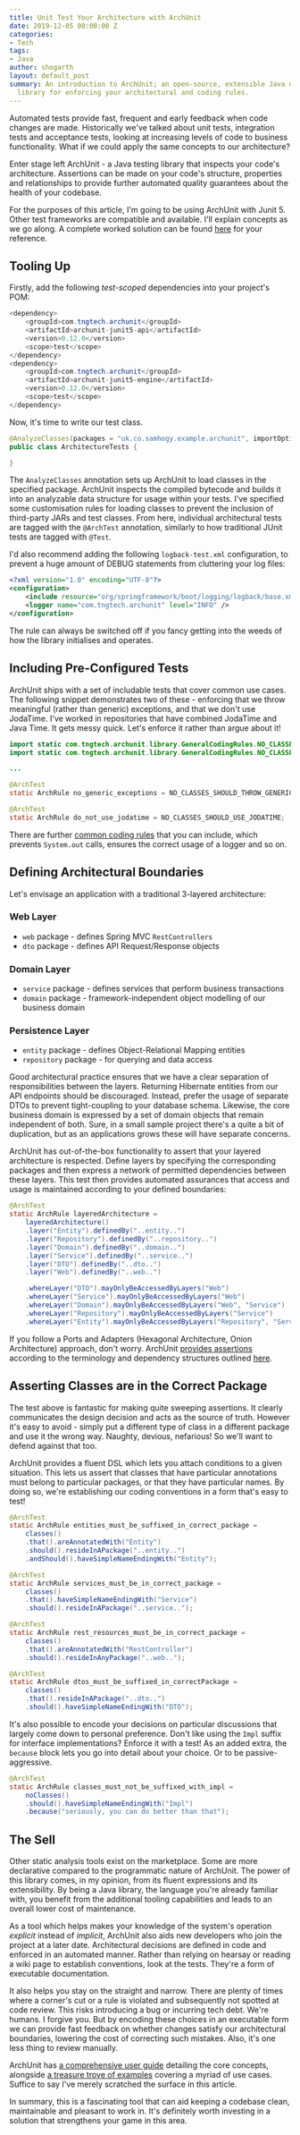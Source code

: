 ```yaml
---
title: Unit Test Your Architecture with ArchUnit
date: 2019-12-05 00:00:00 Z
categories:
- Tech
tags:
- Java
author: shogarth
layout: default_post
summary: An introduction to ArchUnit; an open-source, extensible Java unit testing
  library for enforcing your architectural and coding rules.
---
```


Automated tests provide fast, frequent and early feedback when code changes are made. Historically we've talked about unit tests, integration tests and acceptance tests, looking at increasing levels of code to business functionality. What if we could apply the same concepts to our architecture?

Enter stage left ArchUnit - a Java testing library that inspects your code's architecture. Assertions can be made on your code's structure, properties and relationships to provide further automated quality guarantees about the health of your codebase.

For the purposes of this article, I'm going to be using ArchUnit with Junit 5. Other test frameworks are compatible and available. I'll explain concepts as we go along. A complete worked solution can be found [here](https://github.com/sh1989/archunit-example) for your reference.

## Tooling Up
Firstly, add the following *test-scoped* dependencies into your project's POM:

~~~java
<dependency>
    <groupId>com.tngtech.archunit</groupId>
    <artifactId>archunit-junit5-api</artifactId>
    <version>0.12.0</version>
    <scope>test</scope>
</dependency>
<dependency>
    <groupId>com.tngtech.archunit</groupId>
    <artifactId>archunit-junit5-engine</artifactId>
    <version>0.12.0</version>
    <scope>test</scope>
</dependency>
~~~

Now, it's time to write our test class.

~~~java
@AnalyzeClasses(packages = "uk.co.samhogy.example.archunit", importOptions = { ImportOption.DoNotIncludeTests.class, ImportOption.DoNotIncludeJars.class })
public class ArchitectureTests {

}
~~~

The `AnalyzeClasses` annotation sets up ArchUnit to load classes in the specified package. ArchUnit inspects the compiled bytecode and builds it into an analyzable data structure for usage within your tests. I've specified some customisation rules for loading classes to prevent the inclusion of third-party JARs and test classes.
From here, individual architectural tests are tagged with the `@ArchTest` annotation, similarly to how traditional JUnit tests are tagged with `@Test`.

I'd also recommend adding the following `logback-test.xml` configuration, to prevent a huge amount of DEBUG statements from cluttering your log files:

~~~xml
<?xml version="1.0" encoding="UTF-8"?>
<configuration>
    <include resource="org/springframework/boot/logging/logback/base.xml" />
    <logger name="com.tngtech.archunit" level="INFO" />
</configuration>
~~~

The rule can always be switched off if you fancy getting into the weeds of how the library initialises and operates.

## Including Pre-Configured Tests

ArchUnit ships with a set of includable tests that cover common use cases. The following snippet demonstrates two of these - enforcing that we throw meaningful (rather than generic) exceptions, and that we don't use JodaTime. I've worked in repositories that have combined JodaTime and Java Time. It gets messy quick. Let's enforce it rather than argue about it!

~~~java
import static com.tngtech.archunit.library.GeneralCodingRules.NO_CLASSES_SHOULD_THROW_GENERIC_EXCEPTIONS;
import static com.tngtech.archunit.library.GeneralCodingRules.NO_CLASSES_SHOULD_USE_JODATIME;

...

@ArchTest
static ArchRule no_generic_exceptions = NO_CLASSES_SHOULD_THROW_GENERIC_EXCEPTIONS;

@ArchTest
static ArchRule do_not_use_jodatime = NO_CLASSES_SHOULD_USE_JODATIME;
~~~

There are further [common coding rules](https://static.javadoc.io/com.tngtech.archunit/archunit/0.12.0/com/tngtech/archunit/library/GeneralCodingRules.html) that you can include, which prevents `System.out` calls, ensures the correct usage of a logger and so on.

## Defining Architectural Boundaries

Let's envisage an application with a traditional 3-layered architecture:

### Web Layer
* `web` package - defines Spring MVC `RestControllers`
* `dto` package - defines API Request/Response objects

### Domain Layer
* `service` package - defines services that perform business transactions
* `domain` package - framework-independent object modelling of our business domain

### Persistence Layer
* `entity` package - defines Object-Relational Mapping entities
* `repository` package - for querying and data access

Good architectural practice ensures that we have a clear separation of responsibilities between the layers. Returning Hibernate entities from our API endpoints should be discouraged. Instead, prefer the usage of separate DTOs to prevent tight-coupling to your database schema. Likewise, the core business domain is expressed by a set of domain objects that remain independent of both. Sure, in a small sample project there's a quite a bit of duplication, but as an applications grows these will have separate concerns.

ArchUnit has out-of-the-box functionality to assert that your layered architecture is respected. Define layers by specifying the corresponding packages and then express a network of permitted dependencies between these layers. This test then provides automated assurances that access and usage is maintained according to your defined boundaries:

~~~java
@ArchTest
static ArchRule layeredArchitecture = 
    layeredArchitecture()
    .layer("Entity").definedBy("..entity..")
    .layer("Repository").definedBy("..repository..")
    .layer("Domain").definedBy("..domain..")
    .layer("Service").definedBy("..service..")
    .layer("DTO").definedBy("..dto..")
    .layer("Web").definedBy("..web..")

    .whereLayer("DTO").mayOnlyBeAccessedByLayers("Web")
    .whereLayer("Service").mayOnlyBeAccessedByLayers("Web")
    .whereLayer("Domain").mayOnlyBeAccessedByLayers("Web", "Service")
    .whereLayer("Repository").mayOnlyBeAccessedByLayers("Service")
    .whereLayer("Entity").mayOnlyBeAccessedByLayers("Repository", "Service");
~~~

If you follow a Ports and Adapters (Hexagonal Architecture, Onion Architecture) approach, don't worry. ArchUnit [provides assertions](https://www.archunit.org/userguide/html/000_Index.html#_onion_architecture) according to the terminology and dependency structures outlined [here](https://jeffreypalermo.com/2008/07/the-onion-architecture-part-1/).

## Asserting Classes are in the Correct Package

The test above is fantastic for making quite sweeping assertions. It clearly communicates the design decision and acts as the source of truth. However it's easy to avoid - simply put a different type of class in a different package and use it the wrong way. Naughty, devious, nefarious! So we'll want to defend against that too.

ArchUnit provides a fluent DSL which lets you attach conditions to a given situation. This lets us assert that classes that have particular annotations must belong to particular packages, or that they have particular names. By doing so, we're establishing our coding conventions in a form that's easy to test!

~~~java
@ArchTest
static ArchRule entities_must_be_suffixed_in_correct_package = 
    classes()
    .that().areAnnotatedWith("Entity")
    .should().resideInAPackage("..entity..")
    .andShould().haveSimpleNameEndingWith("Entity");

@ArchTest
static ArchRule services_must_be_in_correct_package = 
    classes()
    .that().haveSimpleNameEndingWith("Service")
    .should().resideInAPackage("..service..");

@ArchTest
static ArchRule rest_resources_must_be_in_correct_package = 
    classes()
    .that().areAnnotatedWith("RestController")
    .should().resideInAnyPackage("..web..");

@ArchTest
static ArchRule dtos_must_be_suffixed_in_correctPackage = 
    classes()
    .that().resideInAPackage("..dto..")
    .should().haveSimpleNameEndingWith("DTO");
~~~

It's also possible to encode your decisions on particular discussions that largely come down to personal preference. Don't like using the `Impl` suffix for interface implementations? Enforce it with a test! As an added extra, the `because` block lets you go into detail about your choice. Or to be passive-aggressive.

~~~java
@ArchTest
static ArchRule classes_must_not_be_suffixed_with_impl = 
    noClasses()
    .should().haveSimpleNameEndingWith("Impl")
    .because("seriously, you can do better than that");
~~~

## The Sell

Other static analysis tools exist on the marketplace. Some are more declarative compared to the programmatic nature of ArchUnit. The power of this library comes, in my opinion, from its fluent expressions and its extensibility. By being a Java library, the language you're already familiar with, you benefit from the additional tooling capabilities and leads to an overall lower cost of maintenance.

As a tool which helps makes your knowledge of the system's operation *explicit* instead of *implicit*, ArchUnit also aids new developers who join the project at a later date. Architectural decisions are defined in code and enforced in an automated manner. Rather than relying on hearsay or reading a wiki page to establish conventions, look at the tests. They're a form of executable documentation.

It also helps you stay on the straight and narrow. There are plenty of times where a corner's cut or a rule is violated and subsequently not spotted at code review. This risks introducing a bug or incurring tech debt. We're humans. I forgive you. But by encoding these choices in an executable form we can provide fast feedback on whether changes satisfy our architectural boundaries, lowering the cost of correcting such mistakes. Also, it's one less thing to review manually.

ArchUnit has [a comprehensive user guide](https://www.archunit.org/userguide/html/000_Index.html) detailing the core concepts, alongside [a treasure trove of examples](https://github.com/TNG/ArchUnit-Examples) covering a myriad of use cases. Suffice to say I've merely scratched the surface in this article.

In summary, this is a fascinating tool that can aid keeping a codebase clean, maintainable and pleasant to work in. It's definitely worth investing in a solution that strengthens your game in this area.